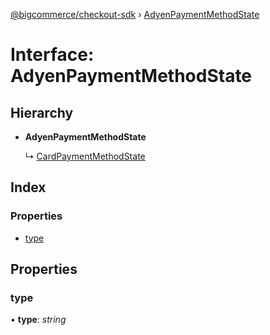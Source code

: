 [@bigcommerce/checkout-sdk](../README.md) › [AdyenPaymentMethodState](adyenpaymentmethodstate.md)

# Interface: AdyenPaymentMethodState

## Hierarchy

* **AdyenPaymentMethodState**

  ↳ [CardPaymentMethodState](cardpaymentmethodstate.md)

## Index

### Properties

* [type](adyenpaymentmethodstate.md#type)

## Properties

###  type

• **type**: *string*
